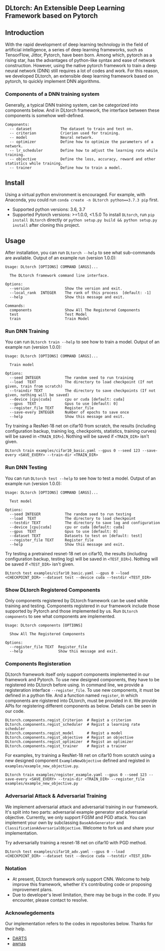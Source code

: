 ## DLtorch: An Extensible Deep Learning Framework based on Pytorch

## Introduction
With the rapid development of deep learning technology in the field of artificial intelligence, 
a series of deep learning frameworks, such as TensorFlow, Jittor, Pytorch, have been born. 
Among which, pytorch as a rising star, has the advantages of python-like syntax and ease of network construction.
However, using the native pytorch framework to train a deep neural network (DNN) still requires a lot of codes and work. 
For this reason, we developed DLtorch, an extensible deep learning framework based on pytorch, to quickly implement DNN algorithms.

### Components of a DNN training system
Generally, a typical DNN training system, can be categorized into components below. 
And in DLtorch framework, the interface between these components is somehow well-defined.
```
Components:
  -- dataset             The dataset to train and test on.
  -- criterion           Crierion used for training.
  -- model               Neural network.
  -- optimizer           Define how to optimize the parameters of a network.
  -- lr_scheduler        Define how to adjust the learning rate while training.
  -- objective           Define the loss, accuracy, reward and other statistics while training.
  -- trainer             Define how to train a model.
```

## Install
Using a virtual python environment is encouraged. For example, with Anaconda, you could run `conda create -n DLtorch python==3.7.3 pip` first.
* Supported python versions: 3.6, 3.7
* Supported Pytorch versions: >=1.0.0, <1.5.0
To install `DLtorch`, run `pip install DLtorch` directly or `python setup.py build && python setup.py install` after cloning this project.

## Usage
After installation, you can run `DLtorch --help` to see what sub-commands are available.
Output of an example run (version 1.0.0):
```
Usage: DLtorch [OPTIONS] COMMAND [ARGS]...
  
  The DLtorch framework command line interface.

Options:
  --version                Show the version and exit.
  --local_rank  INTEGER    The rank of this process  [default: -1]
  --help                   Show this message and exit.

Commands:
  components               Show All The Registered Components
  test                     Test Model
  train                    Train Model
```

### Run DNN Training
You can run `DLtorch train --help` to see how to train a model.
Output of an example run (version 1.0.0):
```
Usage: DLtorch [OPTIONS] COMMAND [ARGS]...
  
  Train model

Options:
  --seed INTEGER           The random seed to run training
  --load  TEXT             The directory to load checkpoint (If not given, train from scratch)
  --traindir TEXT          The directory to save checkpoints (If not given, nothing will be saved)
  --device [cpu|cuda]      cpu or cuda [default: cuda]
  --gpus  TEXT             Gpus to use [default: 0]
  --register_file TEXT     Register_file
  --save-every INTEGER     Number of epochs to save once
  --help                   Show this message and exit.
```
Try training a ResNet-18 net on cifar10 from scratch, the results (including configuration backup, training log, checkpoints, statistics, training curves) will be saved in `<TRAIN_DIR>`). Nothing will be saved if `<TRAIN_DIR>` isn't given.

```
DLtorch train examples/cifar10_basic.yaml --gpus 0 --seed 123 --save-every <SAVE_EVERY> --train-dir <TRAIN_DIR>
```

### Run DNN Testing
You can run `DLtorch test --help` to see how to test a model.
Output of an example run (version 1.0.0):
```
Usage: DLtorch [OPTIONS] COMMAND [ARGS]...
  
  Test model

Options:
  --seed INTEGER           The random seed to run testing
  --load  TEXT             The directory to load checkpoint
  --testdir TEXT           The directory to save log and configuration
  --device [cpu|cuda]      cpu or cuda [default: cuda]
  --gpus  TEXT             Gpus to use [default: 0]
  --dataset TEXT           Datasets to test on [default: test]
  --register_file TEXT     Register_file
  --help                   Show this message and exit.
```
Try testing a pretrained resnet-18 net on cifar10, the results (including configuration backup, testing log) will be saved in `<TEST_DIR>`). Nothing will be saved if `<TEST_DIR>` isn't given.

```
DLtorch test examples/cifar10_basic.yaml --gpus 0 --load <CHECKPOINT_DIR> --dataset test --device cuda --testdir <TEST_DIR>
```

### Show DLtorch Registered Components
Only components registered by DLtorch framework can be used while training and testing. Components registered in our framework include those supported by Pytorch and those implemented by us. 
Run `DLtorch components` to see what components are implemented.
```
Usage: DLtorch components [OPTIONS]

  Show All The Registered Components

Options:
  --register_file TEXT  Register_file
  --help                Show this message and exit.
```

### Components Registeration
DLtorch framework itself only support components implemented in our framework and Pytorch. To use new designed components, they have to be registered into DLtorch before using.
In command line, we provide a registeration interface `--register_file`. To use new components, it must be defined in a python file. And a function named `register`, in which components are rigistered into DLtorch, must be provided in it.
We provide APIs for registering different components as below. Details can be seen in our code.

```
DLtorch.components.regist_Criterion  # Regist a criterion
DLtorch.components.regist_scheduler  # Regist a learning rate scheduler
DLtorch.components.regist_model      # Regist a model
DLtorch.components.regist_objective  # Regist an objective
DLtorch.components.regist_optimizer  # Regist an optimizer
DLtorch.components.regist_trainer    # Regist a trainer
```

For examples, try training a ResNet-18 net on cifar10 from scratch using a new designed component `ExampleNewObjective` defined and registed in `examples/example_new_objective.py`.

```
DLtorch train examples/register_example.yaml --gpus 0 --seed 123 --save-every <SAVE_EVERY> --train-dir <TRAIN_DIR> --register_file examples/example_new_objective.py 
```

### Adversarial Attack & Adversarial Training
We implement adversarial attack and adversarial training in our framework. It's split into two parts: adversarial example generator and adversarial objective. Currently, we only support FGSM and PGD attack. You can implement your own by subclassing `BaseAdvGenerator` and `ClassificationAdversarialObjective`. Welcome to fork us and share your implementation.

Try adversarially training a resnet-18 net on cifar10 with PGD method.

```
DLtorch test examples/cifar10_adv.yaml --gpus 0 --load <CHECKPOINT_DIR> --dataset test --device cuda --testdir <TEST_DIR>
```

### Notation
* At present, DLtorch framework only support CNN. Welcome to help improve this framework, whether it's contributing code or proposing improvement plans. 
* Due to developer's level limitation, there may be bugs in the code. If you encounter, please contact to resolve.

### Acknowlegdements
Our implementation refers to the codes in repositories below. Thanks for their help.
* [DARTS](https://github.com/quark0/darts)
* [awnas](https://github.com/walkerning/aw_nas)